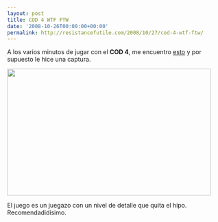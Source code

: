 ```yaml
---
layout: post
title: COD 4 WTF FTW
date: '2008-10-26T00:00:00+00:00'
permalink: http://resistancefutile.com/2008/10/27/cod-4-wtf-ftw/
---
```

A los varios minutos de jugar con el <strong>COD 4</strong>, me encuentro <a href="http://www.flickr.com/photos/savior1980/2975479073/">esto</a> y por supuesto le hice una captura.

<img src="http://resistancefutile.com/wp-content/zz3ccdef94.jpg" alt="" title="COD 4 WTF FTW" width="475" height="296" class="centro_borde" />

El juego es un juegazo con un nivel de detalle que quita el hipo. Recomendadidísimo.
